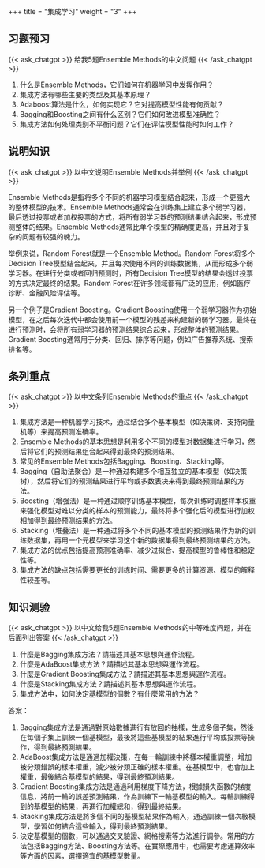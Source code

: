 +++
title = "集成学习"
weight = "3"
+++
## 习题预习
{{< ask_chatgpt >}}
给我5题Ensemble Methods的中文问题
{{< /ask_chatgpt >}}

1. 什么是Ensemble Methods，它们如何在机器学习中发挥作用？
2. 集成方法有哪些主要的类型及其基本原理？
3. Adaboost算法是什么，如何实现它？它对提高模型性能有何贡献？
4. Bagging和Boosting之间有什么区别？它们如何改进模型准确性？
5. 集成方法如何处理类别不平衡问题？它们在评估模型性能时如何工作？   

## 说明知识
{{< ask_chatgpt >}}
以中文说明Ensemble Methods并举例
{{< /ask_chatgpt >}}

Ensemble Methods是指将多个不同的机器学习模型结合起来，形成一个更强大的整体模型的技术。Ensemble Methods通常会在训练集上建立多个弱学习器，最后透过投票或者加权投票的方式，将所有弱学习器的预测结果结合起来，形成预测整体的结果。Ensemble Methods通常比单个模型的精确度更高，并且对于复杂的问题有较强的魄力。

举例来说，Random Forest就是一个Ensemble Method。Random Forest将多个Decision Tree模型结合起来，并且每次使用不同的训练数据集，从而形成多个弱学习器。在进行分类或者回归预测时，所有Decision Tree模型的结果会透过投票的方式决定最终的结果。Random Forest在许多领域都有广泛的应用，例如医疗诊断、金融风险评估等。

另一个例子是Gradient Boosting。Gradient Boosting使用一个弱学习器作为初始模型，在之后每次迭代中都会使用前一个模型的残差来构建新的弱学习器。最终在进行预测时，会将所有弱学习器的预测结果综合起来，形成整体的预测结果。Gradient Boosting通常用于分类、回归、排序等问题，例如广告推荐系统、搜索排名等。   

## 条列重点
{{< ask_chatgpt >}}
以中文条列Ensemble Methods的重点
{{< /ask_chatgpt >}}

1. 集成方法是一种机器学习技术，通过结合多个基本模型（如决策树、支持向量机等）来提高预测准确率。
2. Ensemble Methods的基本思想是利用多个不同的模型对数据集进行学习，然后将它们的预测结果组合起来得到最终的预测结果。
3. 常见的Ensemble Methods包括Bagging、Boosting、Stacking等。
4. Bagging（自助法聚合）是一种通过构建多个相互独立的基本模型（如决策树），然后将它们的预测结果进行平均或多数表决来得到最终预测结果的方法。
5. Boosting（增强法）是一种通过顺序训练基本模型，每次训练时调整样本权重来强化模型对难以分类的样本的预测能力，最终将多个强化后的模型进行加权相加得到最终预测结果的方法。
6. Stacking（堆叠法）是一种通过将多个不同的基本模型的预测结果作为新的训练数据集，再用一个元模型来学习这个新的数据集得到最终预测结果的方法。
7. 集成方法的优点包括提高预测准确率、减少过拟合、提高模型的鲁棒性和稳定性等。
8. 集成方法的缺点包括需要更长的训练时间、需要更多的计算资源、模型的解释性较差等。   

## 知识测验
{{< ask_chatgpt >}}
以中文给我5题Ensemble Methods的中等难度问题，并在后面列出答案
{{< /ask_chatgpt >}}

1. 什麼是Bagging集成方法？請描述其基本思想與運作流程。
2. 什麼是AdaBoost集成方法？請描述其基本思想與運作流程。
3. 什麼是Gradient Boosting集成方法？請描述其基本思想與運作流程。
4. 什麼是Stacking集成方法？請描述其基本思想與運作流程。
5. 集成方法中，如何決定基模型的個數？有什麼常用的方法？

答案：
1. Bagging集成方法是通過對原始數據進行有放回的抽樣，生成多個子集，然後在每個子集上訓練一個基模型，最後將這些基模型的結果進行平均或投票等操作，得到最終預測結果。
2. AdaBoost集成方法是通過加權決策，在每一輪訓練中將樣本權重調整，增加被分類錯誤的樣本權重，減少被分類正確的樣本權重。在基模型中，也會加上權重，最後結合基模型的結果，得到最終預測結果。
3. Gradient Boosting集成方法是通過利用梯度下降方法，根據損失函數的梯度信息，將前一輪的誤差預測結果，作為訓練下一輪基模型的輸入。每輪訓練得到的基模型的結果，再進行加權總和，得到最終結果。
4. Stacking集成方法是將多個不同的基模型結果作為輸入，通過訓練一個次級模型，學習如何結合這些輸入，得到最終預測結果。
5. 決定基模型的個數，可以通過交叉驗證、網格搜索等方法進行調參。常用的方法包括Bagging方法、Boosting方法等。在實際應用中，也需要考慮運算效率等方面的因素，選擇適宜的基模型數量。   

